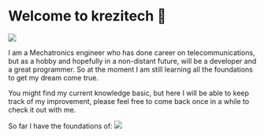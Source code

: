 # Welcome to krezitech :wave: 

![ ](http://4.bp.blogspot.com/-fVxTHe30Hgo/TxwTO4Lm-CI/AAAAAAAAAbU/7-bDK3Yby6U/s1600/Fondochicofinalfinal.jpg "Krezitech")

I am a Mechatronics engineer who has done career on telecommunications, but as a hobby and hopefully in a non-distant future, will be a developer and a great programmer. 
So at the moment I am still learning all the foundations to get my dream come true.

You might find my current knowledge basic, but here I will be able to keep track of my improvement, please feel free to come back once in a while to check it out with me.

So far I have the foundations of:
![ ](C:\Users\Kreziped\Dropbox\Programacion\Markdown\Presentacion-Github\todos.png)
